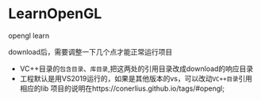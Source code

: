 # LearnOpenGL
opengl learn

download后，需要调整一下几个点才能正常运行项目
* VC++目录的`包含目录`、`库目录`,把这两处的引用目录改成download的响应目录
* 工程默认是用VS2019运行的，如果是其他版本的vs，可以改动`VC++目录`引用相应的lib
项目的说明在https://conerlius.github.io/tags/#opengl;

